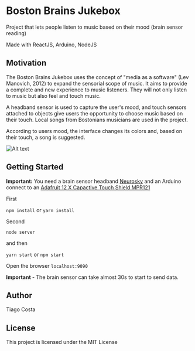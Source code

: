 # Boston Brains Jukebox

Project that lets people listen to music based on their mood (brain sensor reading)

Made with ReactJS, Arduino, NodeJS

## Motivation

The Boston Brains Jukebox uses the concept of "media as a software" (Lev Manovich, 2012) to expand the sensorial scope of music. It aims to provide a complete and new experience to music listeners. They will not only listen to music but also feel and touch music.

A headband sensor is used to capture the user's mood, and touch sensors attached to objects give users the opportunity to choose music based on their touch. Local songs from Bostonians musicians are used in the project.

According to users mood, the interface changes its colors and, based on their touch, a song is suggested.

![Alt text](https://preview.ibb.co/g7GpqR/screenshot122017.png " ")
## Getting Started

**Important:** You need a brain sensor headband [Neurosky](http://neurosky.com/) and an Arduino connect to an [Adafruit 12 X Capactive Touch Shield MPR121](https://www.adafruit.com/product/2024)

First

`npm install` or  `yarn install`

Second

 `node server`

 and then

`yarn start` or `npm start`

Open the browser `localhost:9090`

**Important** - The brain sensor can take almost 30s to start to send data.

## Author

Tiago Costa

## License

This project is licensed under the MIT License